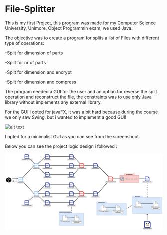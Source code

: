 # File-Splitter

This is my first Project, this program was made for my Computer Science University, Unimore, Object Programmin exam, we used Java.

The objective was to create a program for splits a list of Files with different type of operations: <p>
-Split for dimension of parts<p>
-Split for nr of parts<p>
-Split for dimension and encrypt<p>
-Split for dimension and compress<p>
<p>
The program needed a GUI for the user and an option for reverse the split operation and reconstruct the file, the constraints was to use only Java library without implements any external library.

For the GUI i opted for javaFX, it was a bit hard because during the course we only saw Swing, but i wanted to implement a good GUI!

![alt text](https://i.imgur.com/Y3LdFvP.jpg)

I opted for a minimalist GUI as you can see from the screenshoot.
<p>
<p>

Below you can see the project logic design i followed :<p>
<p>


<img src="FileSplitter2.0/project diagram.png">

